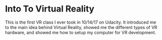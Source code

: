 # Into To Virtual Reality

This is the first VR class I ever took in 10/14/17 on Udacity. It introduced me to the main idea behind Virtual Reality, showed me the different types of VR hardware, and showed me how to setup my computer for VR development.
